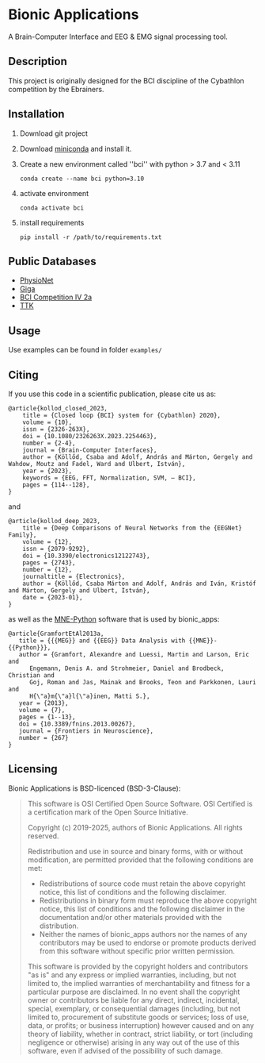 [//]: # (```)

[//]: # (cd existing_repo)

[//]: # (git remote add origin https://dev.itk.ppke.hu/kolcs/mcc-flow.git)

[//]: # (git branch -M main)

[//]: # (git push -uf origin main)

[//]: # (```)


[//]: # (## Integrate with your tools)

[//]: # (- [ ] [Set up project integrations]&#40;https://dev.itk.ppke.hu/kolcs/mcc-flow/-/settings/integrations&#41;)


[//]: # (***)

# Bionic Applications

A Brain-Computer Interface and EEG & EMG signal processing tool.

## Description

This project is originally designed for the BCI discipline of the Cybathlon competition by the Ebrainers.

## Installation

1. Download git project
2. Download [miniconda](https://docs.conda.io/en/latest/miniconda.html) and install it.
3. Create a new environment called ''bci'' with python > 3.7 and < 3.11

   `conda create --name bci python=3.10`

4. activate environment

   `conda activate bci`

5. install requirements

   `pip install -r /path/to/requirements.txt`

## Public Databases

- [PhysioNet](https://physionet.org/content/eegmmidb/1.0.0/)
- [Giga](http://gigadb.org/dataset/100542)
- [BCI Competition IV 2a](https://www.bbci.de/competition/iv/)
- [TTK](https://hdl.handle.net/21.15109/CONCORDA/UOQQVK)

## Usage

Use examples can be found in folder `examples/`

## Citing

If you use this code in a scientific publication, please cite us as:

```
@article{kollod_closed_2023,
	title = {Closed loop {BCI} system for {Cybathlon} 2020},
	volume = {10},
	issn = {2326-263X},
	doi = {10.1080/2326263X.2023.2254463},
	number = {2-4},
	journal = {Brain-Computer Interfaces},
	author = {Köllőd, Csaba and Adolf, András and Márton, Gergely and Wahdow, Moutz and Fadel, Ward and Ulbert, István},
	year = {2023},
	keywords = {EEG, FFT, Normalization, SVM, — BCI},
	pages = {114--128},
}
```
and
```
@article{kollod_deep_2023,
	title = {Deep Comparisons of Neural Networks from the {EEGNet} Family},
	volume = {12},
	issn = {2079-9292},
	doi = {10.3390/electronics12122743},
	pages = {2743},
	number = {12},
	journaltitle = {Electronics},
	author = {Köllőd, Csaba Márton and Adolf, András and Iván, Kristóf and Márton, Gergely and Ulbert, István},
	date = {2023-01},
}
```

as well as the [MNE-Python](https://mne.tools/) software that is used by bionic_apps:

```
@article{GramfortEtAl2013a,
   title = {{{MEG}} and {{EEG}} Data Analysis with {{MNE}}-{{Python}}},
   author = {Gramfort, Alexandre and Luessi, Martin and Larson, Eric and 
      Engemann, Denis A. and Strohmeier, Daniel and Brodbeck, Christian and 
      Goj, Roman and Jas, Mainak and Brooks, Teon and Parkkonen, Lauri and 
      H{\"a}m{\"a}l{\"a}inen, Matti S.},
   year = {2013},
   volume = {7},
   pages = {1--13},
   doi = {10.3389/fnins.2013.00267},
   journal = {Frontiers in Neuroscience},
   number = {267}
}
```

[//]: # (## Contributing)

[//]: # (State if you are open to contributions and what your requirements are for accepting them.)

[//]: # ()

[//]: # (For people who want to make changes to your project, it's helpful to have some documentation on how to get started. Perhaps there is a script that they should run or some environment variables that they need to set. Make these steps explicit. These instructions could also be useful to your future self.)

[//]: # ()

[//]: # (You can also document commands to lint the code or run tests. These steps help to ensure high code quality and reduce the likelihood that the changes inadvertently break something. Having instructions for running tests is especially helpful if it requires external setup, such as starting a Selenium server for testing in a browser.)

[//]: # ()

[//]: # (## Authors and acknowledgment)

[//]: # (Show your appreciation to those who have contributed to the project.)

[//]: # ()

## Licensing

Bionic Applications is BSD-licenced (BSD-3-Clause):

> This software is OSI Certified Open Source Software. OSI Certified is a certification mark of the Open Source
> Initiative.
>
>Copyright (c) 2019-2025, authors of Bionic Applications. All rights reserved.
>
>Redistribution and use in source and binary forms, with or without modification, are permitted provided that the
> following conditions are met:
> - Redistributions of source code must retain the above copyright notice, this list of conditions and the following
    disclaimer.
> - Redistributions in binary form must reproduce the above copyright notice, this list of conditions and the following
    disclaimer in the documentation and/or other materials provided with the distribution.
> - Neither the names of bionic_apps authors nor the names of any contributors may be used to endorse or promote
    products derived from this software without specific prior written permission.
>
> This software is provided by the copyright holders and contributors "as is" and any express or implied warranties,
> including, but not limited to, the implied warranties of merchantability and fitness for a particular purpose are
> disclaimed. In no event shall the copyright owner or contributors be liable for any direct, indirect, incidental,
> special, exemplary, or consequential damages (including, but not limited to, procurement of substitute goods or
> services; loss of use, data, or profits; or business interruption) however caused and on any theory of liability,
> whether in contract, strict liability, or tort (including negligence or otherwise) arising in any way out of the use of
> this software, even if advised of the possibility of such damage.


[//]: # (## Project status)

[//]: # (If you have run out of energy or time for your project, put a note at the top of the README saying that development has slowed down or stopped completely. Someone may choose to fork your project or volunteer to step in as a maintainer or owner, allowing your project to keep going. You can also make an explicit request for maintainers.)
